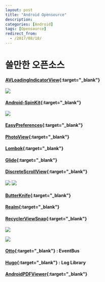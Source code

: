 ```yaml
---
layout: post
title: "Android Opensource"
description: 
categories: [Android]
tags: [Opensource]
redirect_from:
  - /2017/08/18/
---
```


# 쓸만한 오픈소스

#### [AVLoadingIndicatorView](https://github.com/81813780/AVLoadingIndicatorView){:target="_blank"}

![](https://ovso.github.io/images/2017-06-26-opensource-01.gif)

#### [Android-SpinKit](https://github.com/ybq/Android-SpinKit){:target="_blank"}

![](https://ovso.github.io/images/2017-06-26-opensource-02.gif)

#### [EasyPreferences](EasyPreferences){:target="_blank"}

#### [PhotoView](https://github.com/chrisbanes/PhotoView){:target="_blank"}

#### [Lombok](https://projectlombok.org/){:target="_blank"}

#### [Glide](https://github.com/bumptech/glide){:target="_blank"}

#### [DiscreteScrollView](https://github.com/yarolegovich/DiscreteScrollView){:target="_blank"}

![](https://github.com/yarolegovich/DiscreteScrollView/raw/master/images/cards_shop.gif) ![](https://github.com/yarolegovich/DiscreteScrollView/raw/master/images/cards_weather.gif)

#### [ButterKnife](https://github.com/JakeWharton/butterknife){:target="_blank"}

#### [Realm](https://realm.io/kr/docs/java/latest/){:target="_blank"}

#### [RecyclerViewSnap](https://github.com/rubensousa/RecyclerViewSnap/){:target="_blank"}

![](https://github.com/rubensousa/RecyclerViewSnap/raw/master/screens/snap_googleplay.gif)

![](https://github.com/rubensousa/RecyclerViewSnap/raw/master/screens/snap_final.gif)



#### [Otto](http://square.github.io/otto/){:target="_blank"} : EventBus

#### [Hugo](https://github.com/JakeWharton/hugo){:target="_blank"} : Log Library

#### [AndroidPDFViewer](https://github.com/barteksc/AndroidPdfViewer){:target="_blank"}